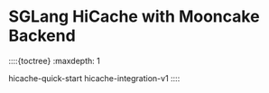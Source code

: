 # SGLang HiCache with Mooncake Backend

::::{toctree}
:maxdepth: 1

hicache-quick-start
hicache-integration-v1
::::
